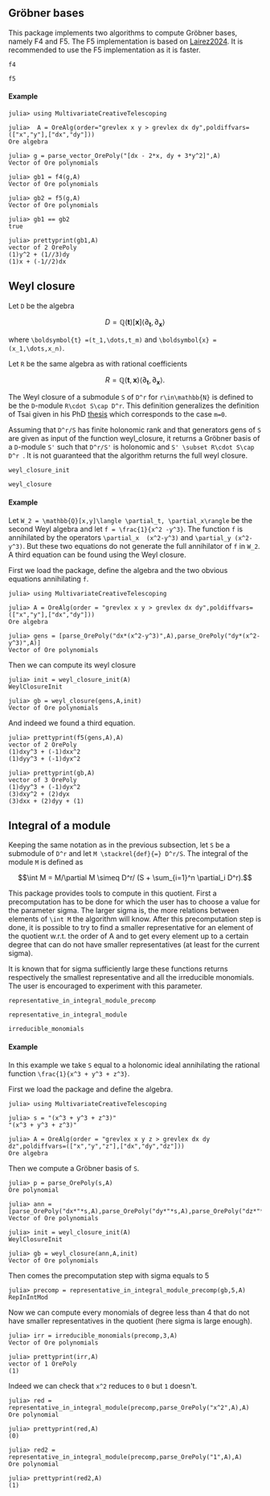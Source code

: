 ## Gröbner bases 
This package implements two algorithms to compute Gröbner bases, namely F4 and F5. The F5 implementation is based on [Lairez2024](https://arxiv.org/abs/2210.13788).
It is recommended to use the F5 implementation as it is faster.

```@docs
f4
```
```@docs
f5
```

#### Example

```jldoctest OtherFunc
julia> using MultivariateCreativeTelescoping

julia>  A = OreAlg(order="grevlex x y > grevlex dx dy",poldiffvars=(["x","y"],["dx","dy"]))
Ore algebra

julia> g = parse_vector_OrePoly("[dx - 2*x, dy + 3*y^2]",A)
Vector of Ore polynomials
    
julia> gb1 = f4(g,A)
Vector of Ore polynomials

julia> gb2 = f5(g,A)
Vector of Ore polynomials

julia> gb1 == gb2
true 

julia> prettyprint(gb1,A)
vector of 2 OrePoly
(1)y^2 + (1//3)dy
(1)x + (-1//2)dx
```


## Weyl closure

Let ``D`` be the algebra 
```math
 D = \mathbb{Q}(\boldsymbol{t})[\boldsymbol{x}]\langle \partial_{\boldsymbol{t}}, \partial_{\boldsymbol{x}}\rangle
``` 
where ``\boldsymbol{t} =(t_1,\dots,t_m)`` and ``\boldsymbol{x} = (x_1,\dots,x_n)``.

Let ``R`` be the same algebra as with rational coefficients
```math
R = \mathbb{Q}(\boldsymbol{t},\boldsymbol{x})\langle \partial_{\boldsymbol{t}}, \partial_{\boldsymbol{x}}\rangle.
``` 
The Weyl closure of a submodule ``S`` of ``D^r`` for ``r\in\mathbb{N}`` is defined to be the ``D``-module ``R\cdot S\cap D^r``.
This definition generalizes the definition of Tsai given in his PhD [thesis](https://dl.acm.org/doi/10.5555/931963) which corresponds to the case ``m=0``.

Assuming that ``D^r/S`` has finite holonomic rank and that generators gens of ``S`` are given as input of the function weyl\_closure, it returns a Gröbner basis of a ``D``-module ``S'`` such that ``D^r/S'`` is holonomic and ``S' \subset R\cdot S\cap D^r ``. It is not guaranteed that the algorithm returns the full weyl closure.


```@docs
weyl_closure_init
```
```@docs
weyl_closure
```

#### Example
Let ``W_2 = \mathbb{Q}[x,y]\langle \partial_t, \partial_x\rangle`` be the second Weyl algebra and let ``f = \frac{1}{x^2 -y^3}``. The function ``f`` is annihilated by the operators ``\partial_x  (x^2-y^3)`` and ``\partial_y (x^2-y^3)``. But these two equations do not generate the full annihilator of ``f`` in ``W_2``. A third equation can be found using the Weyl closure. 

First we load the package, define the algebra and the two obvious equations annihilating ``f``.
```jldoctest wc
julia> using MultivariateCreativeTelescoping

julia> A = OreAlg(order = "grevlex x y > grevlex dx dy",poldiffvars=(["x","y"],["dx","dy"]))
Ore algebra

julia> gens = [parse_OrePoly("dx*(x^2-y^3)",A),parse_OrePoly("dy*(x^2-y^3)",A)]
Vector of Ore polynomials 
```

Then we can compute its weyl closure
```jldoctest wc
julia> init = weyl_closure_init(A)
WeylClosureInit

julia> gb = weyl_closure(gens,A,init)
Vector of Ore polynomials 
```
And indeed we found a third equation.
```jldoctest wc
julia> prettyprint(f5(gens,A),A)
vector of 2 OrePoly
(1)dxy^3 + (-1)dxx^2
(1)dyy^3 + (-1)dyx^2

julia> prettyprint(gb,A)
vector of 3 OrePoly
(1)dyy^3 + (-1)dyx^2
(3)dxy^2 + (2)dyx
(3)dxx + (2)dyy + (1)
```

## Integral of a module 

Keeping the same notation as in the previous subsection, let ``S`` be a submodule of ``D^r`` and let ``M \stackrel{def}{=} D^r/S``. The integral of the module ``M`` 
is defined as 
```math
\int M = M/\partial M \simeq D^r/ (S + \sum_{i=1}^n \partial_i D^r).
```

This package provides tools to compute in this quotient. 
First a precomputation has to be done for which the user has to choose a value for the parameter sigma.
The larger sigma is, the more relations between elements of  ``\int M`` the algorithm will know.
After this precomputation step is done, it is possible to try to find a smaller representative for an element of the quotient w.r.t. the order of A
and to get every element up to a certain degree that can do not have smaller representatives (at least for the current sigma). 

It is known that for sigma sufficiently large these functions returns respectively the smallest representative and all the irreducible monomials.
The user is encouraged to experiment with this parameter.
```@docs
representative_in_integral_module_precomp
``` 
```@docs
representative_in_integral_module
``` 
```@docs
irreducible_monomials
``` 

#### Example
In this example we take ``S`` equal to a holonomic ideal annihilating the rational function ``\frac{1}{x^3 + y^3 + z^3}``.

First we load the package and define the algebra.
```jldoctest intmod
julia> using MultivariateCreativeTelescoping

julia> s = "(x^3 + y^3 + z^3)"
"(x^3 + y^3 + z^3)"

julia> A = OreAlg(order = "grevlex x y z > grevlex dx dy dz",poldiffvars=(["x","y","z"],["dx","dy","dz"]))
Ore algebra
```

Then we compute a Gröbner basis of ``S``.
```jldoctest intmod
julia> p = parse_OrePoly(s,A)
Ore polynomial

julia> ann = [parse_OrePoly("dx*"*s,A),parse_OrePoly("dy*"*s,A),parse_OrePoly("dz*"*s,A)]
Vector of Ore polynomials 

julia> init = weyl_closure_init(A)
WeylClosureInit

julia> gb = weyl_closure(ann,A,init)
Vector of Ore polynomials 
```

Then comes the precomputation step with sigma equals to 5
```jldoctest intmod
julia> precomp = representative_in_integral_module_precomp(gb,5,A)
RepInIntMod
```

Now we can compute every monomials of degree less than 4 that do not have smaller representatives in the quotient (here sigma is large enough).
```jldoctest intmod
julia> irr = irreducible_monomials(precomp,3,A)
Vector of Ore polynomials 

julia> prettyprint(irr,A)
vector of 1 OrePoly
(1)
```

Indeed we can check that ``x^2`` reduces to ``0`` but ``1`` doesn't. 
```jldoctest intmod
julia> red = representative_in_integral_module(precomp,parse_OrePoly("x^2",A),A)
Ore polynomial

julia> prettyprint(red,A)
(0)

julia> red2 = representative_in_integral_module(precomp,parse_OrePoly("1",A),A)
Ore polynomial

julia> prettyprint(red2,A)
(1)
```


